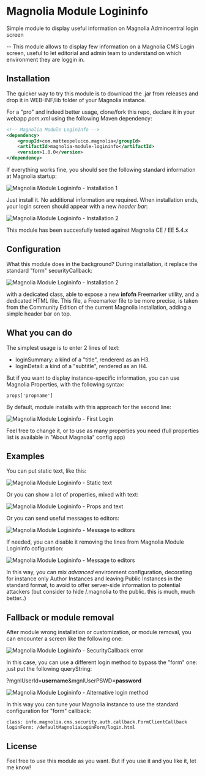 # Magnolia Module Logininfo
Simple module to display useful information on Magnolia Admincentral login screen

--
This module allows to display few information on a Magnolia CMS Login screen, useful to let editorial and admin team to understand on which environment they are loggin in.

## Installation

The quicker way to try this module is to download the .jar from releases and drop it in WEB-INF/lib folder of your Magnolia instance.

For a "pro" and indeed better usage, clone/fork this repo, declare it in your webapp *pom.xml* using the following Maven dependency: 

```xml
<!-- Magnolia Module LoginInfo -->
<dependency>
    <groupId>com.matteopelucco.magnolia</groupId>
    <artifactId>magnolia-module-logininfo</artifactId>
    <version>1.0.0</version>
</dependency>
```

If everything works fine, you should see the following standard information at Magnolia startup: 

![Magnolia Module Logininfo - Installation 1](https://raw.githubusercontent.com/matteopelucco/magnolia-module-logininfo/master/etc/screenshot-001.png)

Just install it. No additional information are required.
When installation ends, your login screen should appear with a new *header bar*: 

![Magnolia Module Logininfo - Installation 2](https://raw.githubusercontent.com/matteopelucco/magnolia-module-logininfo/master/etc/screenshot-002.png)

This module has been succesfully tested against Magnolia CE / EE 5.4.x

## Configuration

What this module does in the background?
During installation, it replace the standard "form" securityCallback: 

![Magnolia Module Logininfo - Installation 2](https://raw.githubusercontent.com/matteopelucco/magnolia-module-logininfo/master/etc/screenshot-004.png)

with a dedicated class, able to expose a new **infofn** Freemarker utility, and a dedicated HTML file. This file, a Freemarker file to be more precise, is taken from the Community Edition of the current Magnolia installation, adding a simple header bar on top.

## What you can do

The simplest usage is to enter 2 lines of text: 
- loginSummary: a kind of a "title", rendererd as an H3.
- loginDetail: a kind of a "subtitle", rendered as an H4.

But if you want to display instance-specific information, you can use Magnolia Properties, with the following syntax: 

```
props['propname']
```

By default, module installs with this approach for the second line: 

![Magnolia Module Logininfo - First Login](https://raw.githubusercontent.com/matteopelucco/magnolia-module-logininfo/master/etc/screenshot-003.png)

Feel free to change it, or to use as many properties you need (full properties list is available in "About Magnolia" config app)

## Examples

You can put static text, like this: 

![Magnolia Module Logininfo - Static text](https://raw.githubusercontent.com/matteopelucco/magnolia-module-logininfo/master/etc/screenshot-008.png)

Or you can show a lot of properties, mixed with text: 

![Magnolia Module Logininfo - Props and text](https://raw.githubusercontent.com/matteopelucco/magnolia-module-logininfo/master/etc/screenshot-010.png)

Or you can send useful messages to editors: 

![Magnolia Module Logininfo - Message to editors](https://raw.githubusercontent.com/matteopelucco/magnolia-module-logininfo/master/etc/screenshot-009.png)

If needed, you can disable it removing the lines from Magnolia Module Logininfo cofiguration: 

![Magnolia Module Logininfo - Message to editors](https://raw.githubusercontent.com/matteopelucco/magnolia-module-logininfo/master/etc/screenshot-011.png)

In this way, you can mix *advanced* environment configuration, decorating for instance only Author Instances and leaving Public Instances in the standard format, to avoid to offer server-side information to potential attackers (but consider to hide /.magnolia to the public. this is much, much better..) 

## Fallback or module removal

After module wrong installation or customization, or module removal, you can encounter a screen like the following one: 

![Magnolia Module Logininfo - SecurityCallback error](https://raw.githubusercontent.com/matteopelucco/magnolia-module-logininfo/master/etc/screenshot-005.png)

In this case, you can use a different login method to bypass the "form" one: just put the following queryString:

?mgnlUserId=__username__&mgnlUserPSWD=__password__

![Magnolia Module Logininfo - Alternative login method](https://raw.githubusercontent.com/matteopelucco/magnolia-module-logininfo/master/etc/screenshot-007.png)

In this way you can tune your Magnolia instance to use the standard configuration for "form" callback: 

```
class: info.magnolia.cms.security.auth.callback.FormClientCallback
loginForm: /defaultMagnoliaLoginForm/login.html
```

## License

Feel free to use this module as you want. But if you use it and you like it, let me know!